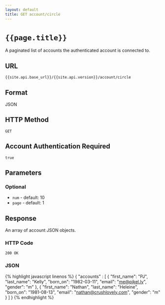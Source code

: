 ```yaml
---
layout: default
title: GET account/circle
---
```

# `{{page.title}}`

A paginated list of accounts the authenticated account is connected to.

## URL

`{{site.api.base_url}}/{{site.api.version}}/account/circle`

## Format

JSON

## HTTP Method

`GET`

## Account Authentication Required

`true`
## Parameters

### Optional

* `num` - default: 10
* `page` - default: 1

## Response

An array of account JSON objects.

### HTTP Code

`200 OK`

### JSON

{% highlight javascript linenos %}
{
  "accounts" : [
    {
      "first_name": "PJ",
      "last_name": "Kelly",
      "born_on": "1982-03-11",
      "email": "me@pjkel.ly",
      "gender": "m"
    },
    {
      "first_name": "Nathan",
      "last_name": "Heleine",
      "born_on": "1981-08-13",
      "email": "nathan@crushlovely.com",
      "gender": "m"
    }
  ]
}
{% endhighlight %}